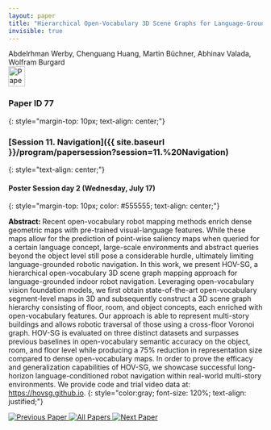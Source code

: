 ```yaml
---
layout: paper
title: "Hierarchical Open-Vocabulary 3D Scene Graphs for Language-Grounded Robot Navigation"
invisible: true
---
```

<div class="paper-authors">
<div class="paper-author-box">
    <div class="paper-author-name">Abdelrhman Werby, Chenguang Huang, Martin Büchner, Abhinav Valada, Wolfram Burgard</div>
    <div class="paper-author-uni"></div>
</div>

</div><div class="paper-pdf">
                <div> <a href="https://www.roboticsproceedings.org/rss20/p077.pdf"><img src="{{ site.baseurl }}/images/paper_link.png" alt="Paper Website" width = "33"  height = "40"/></a> </div>
                </div>

### Paper ID 77
{: style="margin-top: 10px; text-align: center;"}

### [Session 11. Navigation]({{ site.baseurl }}/program/papersession?session=11.%20Navigation)
{: style="text-align: center;"}

#### Poster Session day 2 (Wednesday, July 17)
{: style="margin-top: 10px; color: #555555; text-align: center;"}

<b style="color: black;">Abstract: </b>Recent open-vocabulary robot mapping methods enrich dense geometric maps with pre-trained visual-language features. While these maps allow for the prediction of point-wise saliency maps when queried for a certain language concept, large-scale environments and abstract queries beyond the object level still pose a considerable hurdle, ultimately limiting language-grounded robotic navigation. In this work, we present HOV-SG, a hierarchical open-vocabulary 3D scene graph mapping approach for language-grounded indoor robot navigation. Leveraging open-vocabulary vision foundation models, we first obtain state-of-the-art open-vocabulary segment-level maps in 3D and subsequently construct a 3D scene graph hierarchy consisting of floor, room, and object concepts, each enriched with open-vocabulary features. Our approach is able to represent multi-story buildings and allows robotic traversal of those using a cross-floor Voronoi graph. HOV-SG is evaluated on three distinct datasets and surpasses previous baselines in open-vocabulary semantic accuracy on the object, room, and floor level while producing a 75% reduction in representation size compared to dense open-vocabulary maps. In order to prove the efficacy and generalization capabilities of HOV-SG, we showcase successful long-horizon language-conditioned robot navigation within real-world multi-story environments. We provide code and trial video data at: https://hovsg.github.io.
{: style="color:gray; font-size: 120%; text-align: justified;"}


<div class="paper-menu">
<a href="{{ site.baseurl }}/program/papers/076/"> <img src="{{ site.baseurl }}/images/previous_paper_icon.png" alt="Previous Paper" title="Previous Paper"/> </a>
<a href="{{ site.baseurl }}/program/papers"><img src="{{ site.baseurl }}/images/overview_icon.png" alt="All Papers" title="All Papers"/> </a>
<a href="{{ site.baseurl }}/program/papers/078/"> <img src="{{ site.baseurl }}/images/next_paper_icon.png" alt="Next Paper" title="Next Paper"/> </a>

</div>
